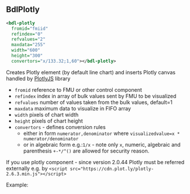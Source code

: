 ## BdlPlotly

```xml
<bdl-plotly
  fromid="fmiid"
  refindex="0"
  refvalues="2"
  maxdata="255"
  width="600"
  height="300"
  convertors="x/133.32;1,60"></bdl-plotly>
```
Creates Plotly element (by default line chart) and inserts Plotly canvas handled by [PlotlyJS](https://plotly.com/javascript/) library
  * `fromid` reference to FMU or other control component
  * `refindex` index in array of bulk values sent by FMU to be visualized
  * `refvalues` number of values taken from the bulk values, default=1
  * `maxdata` maximum data to visualize in FIFO array
  * `width` pixels of chart width
  * `height` pixels of chart height
  * `convertors` - defines conversion rules 
    * either in form `numerator,denominator` where `visualizedvalue=x * numerator/denominator`
    * or in algebraic form e.g.:`1/x` - note only `x`, numeric, algebraic and parenthesis `+-*/^()` are allowed for security reason.

 
If you use plotly component - since version 2.0.44 Plotly must be referred externally e.g. by `<script src="https://cdn.plot.ly/plotly-2.6.3.min.js"></script>`

Example:
<bdl-plotly
  fromid="fmiid"
  refindex="0"
  refvalues="2"
  maxdata="255"
  width="600"
  height="300"
  convertors="x/133.32;1,60"></bdl-plotly>
